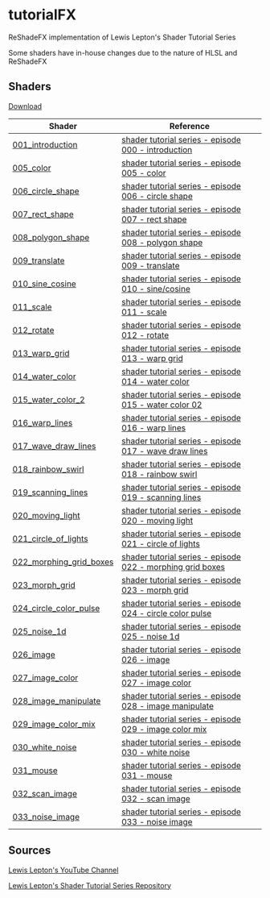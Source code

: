 # tutorialFX

ReShadeFX implementation of Lewis Lepton's Shader Tutorial Series

Some shaders have in-house changes due to the nature of HLSL and ReShadeFX

## Shaders

[Download](/shaders/)

[1]: https://youtu.be/HIvNePu7UEE
[5]: https://youtu.be/ZQpE4GPUR5g
[6]: https://youtu.be/9oYssHkOn0I
[7]: https://youtu.be/wQkElpJ5DYo
[8]: https://youtu.be/RhsmRjv_uj0
[9]: https://youtu.be/dQ2XDN5r9Nc
[10]: https://youtu.be/meeNZQNxbeQ
[11]: https://youtu.be/gxOfjRT5CMA
[12]: https://youtu.be/ssqTWRQwXVo
[13]: https://youtu.be/x-59XYny5kg
[14]: https://youtu.be/VxGfhPeeXqs
[15]: https://youtu.be/ye_JlwUIyto
[16]: https://youtu.be/7kgHaxOZ3dw
[17]: https://youtu.be/LboRu2kLQR4
[18]: https://youtu.be/wkWYXjrOVlA
[19]: https://youtu.be/EzYZDJKVEwE
[20]: https://youtu.be/1EmrgnpXj7A
[21]: https://youtu.be/aW_GW5uwWRM
[22]: https://youtu.be/vHNnpZdrO-0
[23]: https://youtu.be/EO2ax570wKo
[24]: https://youtu.be/ZBo0LrRzsUM
[25]: https://youtu.be/rpBd-6n5q5w
[26]: https://youtu.be/IpTCH8-jzQ4
[27]: https://youtu.be/EA5p0hqVqfM
[28]: https://youtu.be/vi2Ae2K1GQY
[29]: https://youtu.be/HT8HWSOgwf8
[30]: https://youtu.be/nM320eVlLvQ
[31]: https://youtu.be/v5U4dmCe7AA
[32]: https://youtu.be/fX8ZbrgIPW8
[33]: https://youtu.be/8GaZsg8vJUw

Shader | Reference
-------|----------
[001_introduction](/shaders/001_introduction.fx) | [shader tutorial series - episode 000 - introduction][1]
[005_color](/shaders/005_color.fx) | [shader tutorial series - episode 005 - color][5]
[006_circle_shape](/shaders/006_circle_shape.fx) | [shader tutorial series - episode 006 - circle shape][6]
[007_rect_shape](/shaders/007_rect_shape.fx) | [shader tutorial series - episode 007 - rect shape][7]
[008_polygon_shape](/shaders/008_polygon_shape.fx) | [shader tutorial series - episode 008 - polygon shape][8]
[009_translate](/shaders/009_translate.fx) | [shader tutorial series - episode 009 - translate][9]
[010_sine_cosine](/shaders/010_sine_cosine.fx) | [shader tutorial series - episode 010 - sine/cosine][10]
[011_scale](/shaders/011_scale.fx) | [shader tutorial series - episode 011 - scale][11]
[012_rotate](/shaders/012_rotate.fx) | [shader tutorial series - episode 012 - rotate][12]
[013_warp_grid](/shaders/013_warp_grid.fx) | [shader tutorial series - episode 013 - warp grid][13]
[014_water_color](/shaders/014_water_color.fx) | [shader tutorial series - episode 014 - water color][14]
[015_water_color_2](/shaders/015_water_color_2.fx) | [shader tutorial series - episode 015 - water color 02][15]
[016_warp_lines](/shaders/016_warp_lines.fx) | [shader tutorial series - episode 016 - warp lines][16]
[017_wave_draw_lines](/shaders/017_wave_draw_lines.fx) | [shader tutorial series - episode 017 - wave draw lines][17]
[018_rainbow_swirl](/shaders/018_rainbow_swirl.fx) | [shader tutorial series - episode 018 - rainbow swirl][18]
[019_scanning_lines](/shaders/019_scanning_lines.fx) | [shader tutorial series - episode 019 - scanning lines][19]
[020_moving_light](/shaders/020_moving_light.fx) | [shader tutorial series - episode 020 - moving light][20]
[021_circle_of_lights](/shaders/021_circle_of_lights.fx) | [shader tutorial series - episode 021 - circle of lights][21]
[022_morphing_grid_boxes](/shaders/022_morphing_grid_boxes.fx) | [shader tutorial series - episode 022 - morphing grid boxes][22]
[023_morph_grid](/shaders/023_morph_grid.fx) | [shader tutorial series - episode 023 - morph grid][23]
[024_circle_color_pulse](/shaders/024_circle_color_pulse.fx) | [shader tutorial series - episode 024 - circle color pulse][24]
[025_noise_1d](/shaders/025_noise_1d.fx) | [shader tutorial series - episode 025 - noise 1d][25]
[026_image](/shaders/026_image.fx) | [shader tutorial series - episode 026 - image][26]
[027_image_color](/shaders/027_image_color.fx) | [shader tutorial series - episode 027 - image color][27]
[028_image_manipulate](/shaders/028_image_manipulate.fx) | [shader tutorial series - episode 028 - image manipulate][28]
[029_image_color_mix](/shaders/029_image_color_mix.fx) | [shader tutorial series - episode 029 - image color mix][29]
[030_white_noise](/shaders/030_white_noise.fx) | [shader tutorial series - episode 030 - white noise][30]
[031_mouse](/shaders/031_mouse.fx) | [shader tutorial series - episode 031 - mouse][31]
[032_scan_image](/shaders/032_scan_image.fx) | [shader tutorial series - episode 032 - scan image][32]
[033_noise_image](/shaders/033_noise_image.fx) | [shader tutorial series - episode 033 - noise image][33]

## Sources

[Lewis Lepton's YouTube Channel](https://www.youtube.com/channel/UC8Wzk_R1GoPkPqLo-obU_kQ)

[Lewis Lepton's Shader Tutorial Series Repository](https://github.com/lewislepton/shadertutorialseries)
